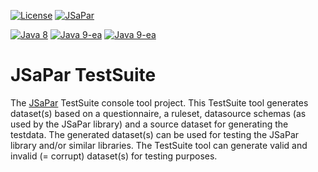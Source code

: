 [![License](https://img.shields.io/badge/License-Apache%202.0-blue.svg)](https://opensource.org/licenses/Apache-2.0) [![JSaPar](https://img.shields.io/badge/JSaPar-2.0-green.svg)](https://github.com/org-tigris-jsapar/jsapar)

[![Java 8](https://img.shields.io/badge/java-8-brightgreen.svg)](#java-8) [![Java 9-ea](https://img.shields.io/badge/java-9-brightgreen.svg)](#java-9) [![Java 9-ea](https://img.shields.io/badge/java-10-brightgreen.svg)](#java-10)

# JSaPar TestSuite
The [JSaPar](https://github.com/org-tigris-jsapar/jsapar) TestSuite console tool project. This TestSuite tool generates dataset(s) based on a questionnaire, a ruleset, datasource schemas (as used by the JSaPar library) and a source dataset for generating the testdata. The generated dataset(s) can be used for testing the JSaPar library and/or similar libraries. The TestSuite tool can generate valid and invalid (= corrupt) dataset(s) for testing purposes.
